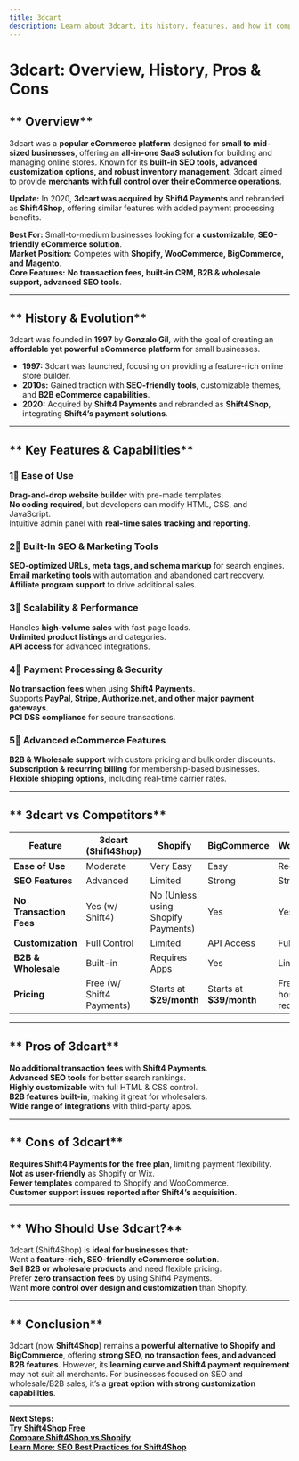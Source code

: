 ```yaml
---
title: 3dcart  
description: Learn about 3dcart, its history, features, and how it compares to other eCommerce platforms.  
---
```


# **3dcart: Overview, History, Pros & Cons**  

## ** Overview**  
3dcart was a **popular eCommerce platform** designed for **small to mid-sized businesses**, offering an **all-in-one SaaS solution** for building and managing online stores. Known for its **built-in SEO tools, advanced customization options, and robust inventory management**, 3dcart aimed to provide **merchants with full control over their eCommerce operations**.  

 **Update:** In 2020, **3dcart was acquired by Shift4 Payments** and rebranded as **Shift4Shop**, offering similar features with added payment processing benefits.  

 **Best For:** Small-to-medium businesses looking for **a customizable, SEO-friendly eCommerce solution**.  
 **Market Position:** Competes with **Shopify, WooCommerce, BigCommerce, and Magento**.  
 **Core Features:** **No transaction fees, built-in CRM, B2B & wholesale support, advanced SEO tools**.  

---

## ** History & Evolution**  
3dcart was founded in **1997** by **Gonzalo Gil**, with the goal of creating an **affordable yet powerful eCommerce platform** for small businesses.  

- **1997:** 3dcart was launched, focusing on providing a feature-rich online store builder.  
- **2010s:** Gained traction with **SEO-friendly tools**, customizable themes, and **B2B eCommerce capabilities**.  
- **2020:** Acquired by **Shift4 Payments** and rebranded as **Shift4Shop**, integrating **Shift4’s payment solutions**.  

---

## ** Key Features & Capabilities**  

### **1⃣ Ease of Use**  
 **Drag-and-drop website builder** with pre-made templates.  
 **No coding required**, but developers can modify HTML, CSS, and JavaScript.  
 Intuitive admin panel with **real-time sales tracking and reporting**.  

### **2⃣ Built-In SEO & Marketing Tools**  
 **SEO-optimized URLs, meta tags, and schema markup** for search engines.  
 **Email marketing tools** with automation and abandoned cart recovery.  
 **Affiliate program support** to drive additional sales.  

### **3⃣ Scalability & Performance**  
 Handles **high-volume sales** with fast page loads.  
 **Unlimited product listings** and categories.  
 **API access** for advanced integrations.  

### **4⃣ Payment Processing & Security**  
 **No transaction fees** when using **Shift4 Payments**.  
 Supports **PayPal, Stripe, Authorize.net, and other major payment gateways**.  
 **PCI DSS compliance** for secure transactions.  

### **5⃣ Advanced eCommerce Features**  
 **B2B & Wholesale support** with custom pricing and bulk order discounts.  
 **Subscription & recurring billing** for membership-based businesses.  
 **Flexible shipping options**, including real-time carrier rates.  

---

## ** 3dcart vs Competitors**  

| Feature                 | 3dcart (Shift4Shop) | Shopify         | BigCommerce      | WooCommerce    |
|-------------------------|--------------------|----------------|-----------------|----------------|
| **Ease of Use**         |  Moderate       |  Very Easy   |  Easy         |  Requires Setup |
| **SEO Features**        |  Advanced       |  Limited     |  Strong       |  Strong      |
| **No Transaction Fees** |  Yes (w/ Shift4) |  No (Unless using Shopify Payments) |  Yes |  Yes |
| **Customization**       |  Full Control   |  Limited     |  API Access   |  Full Control |
| **B2B & Wholesale**     |  Built-in       |  Requires Apps |  Yes |  Limited |
| **Pricing**             | Free (w/ Shift4 Payments) | Starts at **$29/month** | Starts at **$39/month** | Free (but hosting required) |

---

## ** Pros of 3dcart**  
 **No additional transaction fees** with **Shift4 Payments**.  
 **Advanced SEO tools** for better search rankings.  
 **Highly customizable** with full HTML & CSS control.  
 **B2B features built-in**, making it great for wholesalers.  
 **Wide range of integrations** with third-party apps.  

---

## ** Cons of 3dcart**  
 **Requires Shift4 Payments for the free plan**, limiting payment flexibility.  
 **Not as user-friendly** as Shopify or Wix.  
 **Fewer templates** compared to Shopify and WooCommerce.  
 **Customer support issues reported after Shift4’s acquisition**.  

---

## ** Who Should Use 3dcart?**  
3dcart (Shift4Shop) is **ideal for businesses that:**  
 Want a **feature-rich, SEO-friendly eCommerce solution**.  
 **Sell B2B or wholesale products** and need flexible pricing.  
 Prefer **zero transaction fees** by using Shift4 Payments.  
 Want **more control over design and customization** than Shopify.  

---

## ** Conclusion**  
3dcart (now **Shift4Shop**) remains a **powerful alternative to Shopify and BigCommerce**, offering **strong SEO, no transaction fees, and advanced B2B features**. However, its **learning curve and Shift4 payment requirement** may not suit all merchants. For businesses focused on SEO and wholesale/B2B sales, it’s a **great option with strong customization capabilities**.  

---

 **Next Steps:**  
 **[Try Shift4Shop Free](https://www.shift4shop.com/)**  
 **[Compare Shift4Shop vs Shopify](#)**  
 **[Learn More: SEO Best Practices for Shift4Shop](#)**  